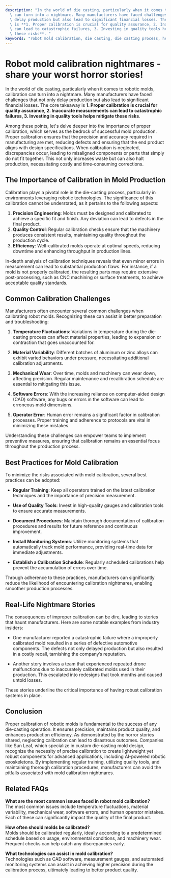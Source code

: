 ```yaml
---
description: "In the world of die casting, particularly when it comes to robotic molds, calibration\
  \ can turn into a nightmare. Many manufacturers have faced challenges that not only\
  \ delay production but also lead to significant financial losses. The core takeaway\
  \ is **1. Proper calibration is crucial for quality assurance, 2. Inaccurate measurements\
  \ can lead to catastrophic failures, 3. Investing in quality tools helps mitigate\
  \ these risks**. "
keywords: "robot mold calibration, die casting, die casting process, heat dissipation efficiency"
---
```

# Robot mold calibration nightmares - share your worst horror stories!

In the world of die casting, particularly when it comes to robotic molds, calibration can turn into a nightmare. Many manufacturers have faced challenges that not only delay production but also lead to significant financial losses. The core takeaway is **1. Proper calibration is crucial for quality assurance, 2. Inaccurate measurements can lead to catastrophic failures, 3. Investing in quality tools helps mitigate these risks**. 

Among these points, let's delve deeper into the importance of proper calibration, which serves as the bedrock of successful mold production. Proper calibration ensures that the precision and accuracy required in manufacturing are met, reducing defects and ensuring that the end product aligns with design specifications. When calibration is neglected, discrepancies occur, leading to misaligned components or parts that simply do not fit together. This not only increases waste but can also halt production, necessitating costly and time-consuming corrections.

## The Importance of Calibration in Mold Production

Calibration plays a pivotal role in the die-casting process, particularly in environments leveraging robotic technologies. The significance of this calibration cannot be understated, as it pertains to the following aspects:

1. **Precision Engineering**: Molds must be designed and calibrated to achieve a specific fit and finish. Any deviation can lead to defects in the final product.
2. **Quality Control**: Regular calibration checks ensure that the machinery produces consistent results, maintaining quality throughout the production cycle.
3. **Efficiency**: Well-calibrated molds operate at optimal speeds, reducing downtime and enhancing throughput in production lines.

In-depth analysis of calibration techniques reveals that even minor errors in measurement can lead to substantial production flaws. For instance, if a mold is not properly calibrated, the resulting parts may require extensive post-processing, such as CNC machining or surface treatments, to achieve acceptable quality standards.

## Common Calibration Challenges

Manufacturers often encounter several common challenges when calibrating robot molds. Recognizing these can assist in better preparation and troubleshooting:

1. **Temperature Fluctuations**: Variations in temperature during the die-casting process can affect material properties, leading to expansion or contraction that goes unaccounted for.
   
2. **Material Variability**: Different batches of aluminum or zinc alloys can exhibit varied behaviors under pressure, necessitating additional calibration adjustments.

3. **Mechanical Wear**: Over time, molds and machinery can wear down, affecting precision. Regular maintenance and recalibration schedule are essential to mitigating this issue.

4. **Software Errors**: With the increasing reliance on computer-aided design (CAD) software, any bugs or errors in the software can lead to erroneous mold dimensions.

5. **Operator Error**: Human error remains a significant factor in calibration processes. Proper training and adherence to protocols are vital in minimizing these mistakes.

Understanding these challenges can empower teams to implement preventive measures, ensuring that calibration remains an essential focus throughout the production process.

## Best Practices for Mold Calibration

To minimize the risks associated with mold calibration, several best practices can be adopted:

- **Regular Training**: Keep all operators trained on the latest calibration techniques and the importance of precision measurement.
  
- **Use of Quality Tools**: Invest in high-quality gauges and calibration tools to ensure accurate measurements.
  
- **Document Procedures**: Maintain thorough documentation of calibration procedures and results for future reference and continuous improvement.

- **Install Monitoring Systems**: Utilize monitoring systems that automatically track mold performance, providing real-time data for immediate adjustments.

- **Establish a Calibration Schedule**: Regularly scheduled calibrations help prevent the accumulation of errors over time.

Through adherence to these practices, manufacturers can significantly reduce the likelihood of encountering calibration nightmares, enabling smoother production processes.

## Real-Life Nightmare Stories

The consequences of improper calibration can be dire, leading to stories that haunt manufacturers. Here are some notable examples from industry insiders:

- One manufacturer reported a catastrophic failure where a improperly calibrated mold resulted in a series of defective automotive components. The defects not only delayed production but also resulted in a costly recall, tarnishing the company’s reputation.

- Another story involves a team that experienced repeated drone malfunctions due to inaccurately calibrated molds used in their production. This escalated into redesigns that took months and caused untold losses.

These stories underline the critical importance of having robust calibration systems in place. 

## Conclusion

Proper calibration of robotic molds is fundamental to the success of any die-casting operation. It ensures precision, maintains product quality, and enhances production efficiency. As demonstrated by the horror stories shared, neglecting calibration can lead to disastrous outcomes. Companies like Sun Leaf, which specialize in custom die-casting mold design, recognize the necessity of precise calibration to create lightweight yet robust components for advanced applications, including AI-powered robotic exoskeletons. By implementing regular training, utilizing quality tools, and maintaining thorough calibration procedures, manufacturers can avoid the pitfalls associated with mold calibration nightmares.

## Related FAQs

**What are the most common issues faced in robot mold calibration?**  
The most common issues include temperature fluctuations, material variability, mechanical wear, software errors, and human operator mistakes. Each of these can significantly impact the quality of the final product.

**How often should molds be calibrated?**  
Molds should be calibrated regularly, ideally according to a predetermined schedule based on usage, environmental conditions, and machinery wear. Frequent checks can help catch any discrepancies early.

**What technologies can assist in mold calibration?**  
Technologies such as CAD software, measurement gauges, and automated monitoring systems can assist in achieving higher precision during the calibration process, ultimately leading to better product quality.
